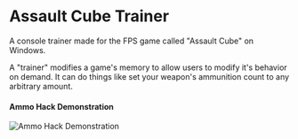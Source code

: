 # Assault Cube Trainer
A console trainer made for the FPS game called "Assault Cube" on Windows.

A "trainer" modifies a game's memory to allow users to modify it's behavior on demand.  It can do things like set your weapon's ammunition count to any arbitrary amount.

#### Ammo Hack Demonstration
![Ammo Hack Demonstration](https://im5.ezgif.com/tmp/ezgif-5-d1010b2d6f23.gif "Ammo Hack Demonstration")
